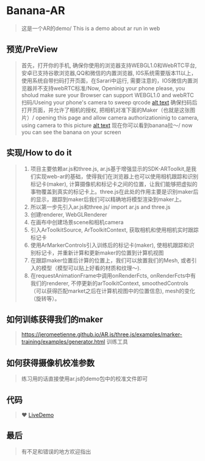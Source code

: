 # Banana-AR
> 这是一个AR的demo/ This is a demo about ar run in web
## 预览/PreView
> 首先，打开你的手机, 确保你使用的浏览器支持WEBGL1.0和WebRTC平台, 安卓已支持谷歌浏览器,QQ和微信的内置浏览器, I0S系统需要版本11以上，使用系统自带扫码打开页面，在Sarari中运行, 需要注意的，IOS微信内置浏览器并不支持webRTC标准/Now, Openinig your phone please, you sholud make sure your Browser can support WEBGL1.0 and webRTC
> 扫码/Useing your phone's camera to sweep qrcode 
> [alt text](https://skadieyes.github.io/Banana-AR/img/qrcode.png "qrCode")
>  确保扫码后打开页面，并允许了相机的授权, 把相机对准下面的Maker（也就是这张图片）/ opening this page and allow camera authorizationinig to camera, using camera to this picture
> [alt text](https://skadieyes.github.io/Banana-AR/maker/banana.png "bananaMaker")
>  现在你可以看到banana拉～/ now you can see the banana on your screen

## 实现/How to do it
> 1. 项目主要依赖ar.js和three.js, ar.js基于增强显示的SDK-ARToolkit,是我们实现web-ar的基础，使得我们在浏览器上也可以使用相机跟踪和识别标记卡(maker), 计算摄像机和标记卡之间的位置，让我们能够把虚拟的事物覆盖到真实的标记卡上。three.js在此处的作用主要是识别maker后的显示，跟踪到maker后我们可以精确地将模型渲染到maker上。
> 2. 所以第一步先引入ar.js和three.js/ import ar.js and three.js
> 3. 创建renderer, WebGLRenderer
> 4. 在画布中创建场景scene和相机camera
> 5. 引入ArToolkitSource, ArToolkitContext, 获取相机和使用相机实时跟踪标记卡
> 6. 使用ArMarkerControls引入训练后的标记卡(maker), 使相机跟踪和识别标记卡，并重新计算和更新maker的位置到计算机视图
> 7. 在跟踪maker位置后计算的位置上，我们可以放置我们的Mesh, 或者引入的模型（模型可以贴上好看的材质和纹理～).
> 8. 在requestAnimationFrame中调用onRenderFcts,  onRenderFcts中有我们的renderer, 不停更新的arToolkitContext, smoothedControls（可以获得匹配market之后在计算机视图中的位置信息), mesh的变化（旋转等）。

## 如何训练获得我们的maker
> https://jeromeetienne.github.io/AR.js/three.js/examples/marker-training/examples/generator.html  训练工具

## 如何获得摄像机校准参数
> 练习用的话直接使用ar.js的demo包中的校准文件即可

## 代码
> :heart:  [LiveDemo](https://github.com/skadieyes/Banana-AR)

## 最后
> 有不足和错误的地方欢迎指出